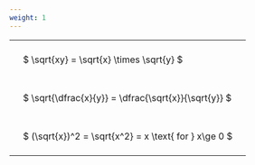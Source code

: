 ```yaml
---
weight: 1
---
```


<style type="text/css">
#T_8bbc1 th.col_heading {
  text-align: left;
  font-size: 1em;
}
#T_8bbc1 td {
  text-align: left;
  font-size: 1em;
  padding: 1.5em;
}
</style>
<table id="T_8bbc1">
  <thead>
  </thead>
  <tbody>
    <tr>
      <td id="T_8bbc1_row0_col0" class="data row0 col0" >$ \sqrt{xy} = \sqrt{x} \times \sqrt{y} $</td>
    </tr>
    <tr>
      <td id="T_8bbc1_row1_col0" class="data row1 col0" >$ \sqrt{\dfrac{x}{y}} = \dfrac{\sqrt{x}}{\sqrt{y}} $</td>
    </tr>
    <tr>
      <td id="T_8bbc1_row2_col0" class="data row2 col0" >$ (\sqrt{x})^2 = \sqrt{x^2} = x \text{ for } x\ge 0 $</td>
    </tr>
  </tbody>
</table>
